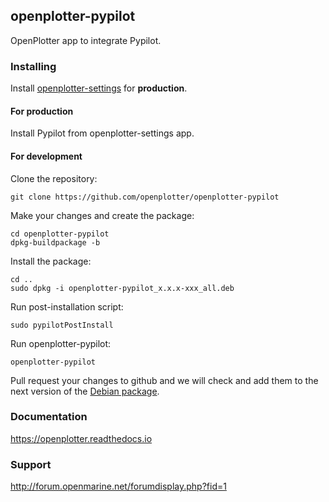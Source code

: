 ## openplotter-pypilot

OpenPlotter app to integrate Pypilot.

### Installing

Install [openplotter-settings](https://github.com/openplotter/openplotter-settings) for **production**.

#### For production

Install Pypilot from openplotter-settings app.

#### For development

Clone the repository:

`git clone https://github.com/openplotter/openplotter-pypilot`

Make your changes and create the package:

```
cd openplotter-pypilot
dpkg-buildpackage -b
```

Install the package:

```
cd ..
sudo dpkg -i openplotter-pypilot_x.x.x-xxx_all.deb
```

Run post-installation script:

`sudo pypilotPostInstall`

Run openplotter-pypilot:

```
openplotter-pypilot
```

Pull request your changes to github and we will check and add them to the next version of the [Debian package](https://cloudsmith.io/~openplotter/repos/openplotter/packages/).

### Documentation

https://openplotter.readthedocs.io

### Support

http://forum.openmarine.net/forumdisplay.php?fid=1
